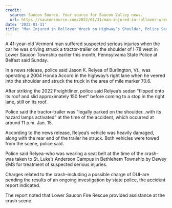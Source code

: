 ```yaml
---
credit:
  source: Saucon Source. Your source for Saucon Valley news.
  url: https://sauconsource.com/2022/01/31/man-injured-in-rollover-wreck-on-highways-shoulder-police-say/
date: '2022-01-31'
title: "Man Injured in Rollover Wreck on Highway’s Shoulder, Police Say"
---
```

A 41-year-old Vermont man suffered suspected serious injuries when the car he was driving struck a tractor-trailer on the shoulder of I-78 west in Lower Saucon Township earlier this month, Pennsylvania State Police at Belfast said Sunday.

In a news release, police said Jason K. Relyea of Burlington, Vt., was operating a 2004 Honda Accord in the highway’s right lane when he veered into the shoulder and struck the truck in the area of mile marker 70.6.

After striking the 2022 Freightliner, police said Relyea’s sedan “flipped onto its roof and slid approximately 150 feet” before coming to a stop in the right lane, still on its roof.

Police said the tractor-trailer was “legally parked on the shoulder…with its hazard lamps activated” at the time of the accident, which occurred at around 11 p.m. Jan. 15.

According to the news release, Relyea’s vehicle was heavily damaged, along with the rear end of the trailer he struck. Both vehicles were towed from the scene, police said.

Police said Relyea–who was wearing a seat belt at the time of the crash–was taken to St. Luke’s Anderson Campus in Bethlehem Township by Dewey EMS for treatment of suspected serious injuries.

Charges related to the crash–including a possible charge of DUI–are pending the results of an ongoing investigation by state police, the accident report indicated.

The report noted that Lower Saucon Fire Rescue provided assistance at the crash scene.
